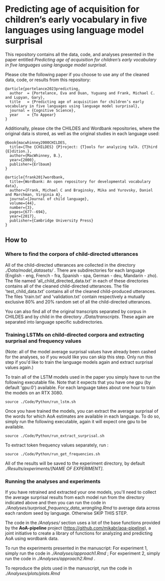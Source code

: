 # Predicting age of acquisition for children’s early vocabulary in five languages using language model surprisal

This repository contains all the data, code, and analyses presented in the paper entitled _Predicting age of acquisition for children’s early vocabulary in five languages using language model surprisal_. 

Please cite the following paper if you choose to use any of the cleaned data, code, or results from this repository:
```
@article{portelance2023predicting,
  author  = {Portelance, Eva and Duan, Yuguang and Frank, Michael C. and Lupyan, Gary},
  title   = {Predicting age of acquisition for children’s early vocabulary in five languages using language model surprisal},
  journal = {Cognitive Science},
  year    = {To Appear}
}
```
Additionally, please cite the CHILDES and Wordbank repositories, where the original data is stored, as well as the original studies in each language used:
```
@book{macwhinney2000CHILDES,
  title={The {CHILDES} {P}roject: {T}ools for analyzing talk. {T}hird {E}dition.},
  author={MacWhinney, B.},
  year={2000},
  publisher={Erlbaum}
}

@article{frank2017wordbank,
  title={Wordbank: An open repository for developmental vocabulary data},
  author={Frank, Michael C and Braginsky, Mika and Yurovsky, Daniel and Marchman, Virginia A},
  journal={Journal of child language},
  volume={44},
  number={3},
  pages={677--694},
  year={2017},
  publisher={Cambridge University Press}
}
```
## How to

### Where to find the corpora of child-directed utterances
All of the child-directed utterances are collected in the directory *./Data/model_datasets/* . There are subdirectories for each language (English - eng, French - fra, Spanish - spa, German - deu, Mandarin - zho). The file named 'all_child_directed_data.txt' in each of these directories contains all of the cleaned child-directed utterances. The file 'test_child_data.txt' contains all of the cleaned child-produced utterances. The files 'train.txt' and 'validation.txt' contain respectively a mutually exclusive 80% and 20% random set of all the child-directed utterances.

You can also find all of the original transcripts separated by corpus in CHILDES and by child in the directory *./Data/transcripts*. These again are separated into language specific subdirectories.

### Training LSTMs on child-directed corpora and extracting surprisal and frequency values

(Note: all of the model average surprisal values have already been cashed for the analyses, so if you would like you can skip this step. Only run this step if you'd like to train the language models again and extract surprisal values again.)

To train all of the LSTM models used in the paper you simply have to run the following executable file. Note that it expects that you have one gpu (by default 'gpu:0') available. For each language takes about one hour to train the models on an RTX 3080.

`source ./Code/Python/run_lstm.sh`

Once you have trained the models, you can extract the average surprisal of the words for which AoA estimates are available in each language. To do so, simply run the following executable, again it will expect one gpu to be available.

`source ./Code/Python/run_extract_surprisal.sh`

To extract token frequency values separately, run :

`source ./Code/Python/run_get_frequencies.sh`


All of the results will be saved to the experiment directory, by default *./Results/experiments/[NAME OF EXPERIMENT]*.

### Running the analyses and experiments

If you have retrained and extracted your one models, you'll need to collect the average surprisal results from each model run from the directory indicated above and then you can run the code in *./Analyses/surprisal_frequency_data_wrangling.Rmd* to average data across each random seed by language. Otherwise SKIP THIS STEP.

The code in the */Analyses/* section uses a lot of the base functions provided by the **AoA-pipeline** project (https://github.com/mikabr/aoa-pipeline), a joint initiative to create a library of functions for analyzing and predicting AoA using wordbank data.

To run the experiments presented in the manuscript:
For experiment 1, simply run the code in *./Analyses/approach1.Rmd* ;
For experiment 2, simply run the code in *./Analyses/approach2.Rmd* .


To reproduce the plots used in the manuscript, run the code in *./Analyses/plots/plots.Rmd*
